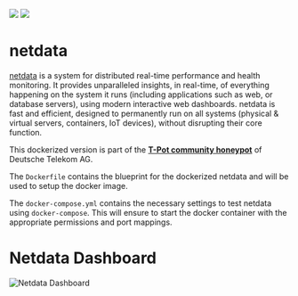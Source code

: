 [![](https://images.microbadger.com/badges/version/dtagdevsec/netdata:1804.svg)](https://microbadger.com/images/dtagdevsec/netdata:1804 "Get your own version badge on microbadger.com") [![](https://images.microbadger.com/badges/image/dtagdevsec/netdata:1804.svg)](https://microbadger.com/images/dtagdevsec/netdata:1804 "Get your own image badge on microbadger.com")

# netdata

[netdata](http://my-netdata.io/) is a system for distributed real-time performance and health monitoring. It provides unparalleled insights, in real-time, of everything happening on the system it runs (including applications such as web, or database servers), using modern interactive web dashboards. netdata is fast and efficient, designed to permanently run on all systems (physical & virtual servers, containers, IoT devices), without disrupting their core function.

This dockerized version is part of the **[T-Pot community honeypot](http://dtag-dev-sec.github.io/)** of Deutsche Telekom AG.

The `Dockerfile` contains the blueprint for the dockerized netdata and will be used to setup the docker image.  

The `docker-compose.yml` contains the necessary settings to test netdata using `docker-compose`. This will ensure to start the docker container with the appropriate permissions and port mappings.

# Netdata Dashboard

![Netdata Dashboard](https://raw.githubusercontent.com/dtag-dev-sec/tpotce/master/docker/netdata/doc/dashboard.png)
